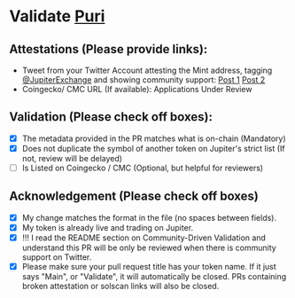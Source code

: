 # Validate [Puri](https://solscan.io/token/CzLWmvjtj5bp9YEWkzzBnuWovVtogeuchFu5GeFh68hB)

## Attestations (Please provide links):
- Tweet from your Twitter Account attesting the Mint address, tagging [@JupiterExchange](https://twitter.com/JupiterExchange) and showing community support: [Post 1](https://twitter.com/PuriOnSolana/status/1766245993937326291) [Post 2](https://twitter.com/PuriOnSolana/status/1743235463820026158)
- Coingecko/ CMC URL (If available): Applications Under Review

## Validation (Please check off boxes):
- [x] The metadata provided in the PR matches what is on-chain (Mandatory)
- [x] Does not duplicate the symbol of another token on Jupiter's strict list (If not, review will be delayed)
- [ ] Is Listed on Coingecko / CMC (Optional, but helpful for reviewers)  

## Acknowledgement (Please check off boxes)
- [x] My change matches the format in the file (no spaces between fields).
- [x] My token is already live and trading on Jupiter.
- [x] !!! I read the README section on Community-Driven Validation and understand this PR will be only be reviewed when there is community support on Twitter.
- [x] Please make sure your pull request title has your token name. If it just says "Main", or "Validate", it will automatically be closed. PRs containing broken attestation or solscan links will also be closed.
